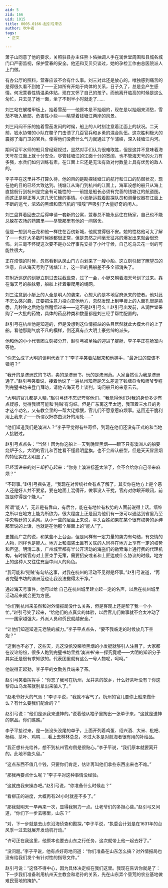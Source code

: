 ```yaml
---
aid: 5
zid: 166
uid: 1015
title: 0005.0166-赵引弓来访
author: 吹牛者
tags: 
 - 正文

---
```




  萧子山同意了他的要求，关照驻县办主任熊卜佑抽调人手在润世堂周围和县城各城门口严密监视，保护萱春的安全。他还和艾贝贝谈过，她的孕检工作由总医院派人上门做。

  有办公厅的照料，萱春应该不会有什么事。刘三对此还是放心的，唯独感到痛苦的是得很久看不到她了——正如所有开始于肉体的关系，日子久了，总是会产生感情。何况萱春性情温柔体贴，现在又怀了自己的孩子。而他离开临高的时候是这么匆忙，只去见了她一面，坐了不到半小时就走了……

  刘三站在艉楼甲板上，抽着雪茄——他原本是不抽烟的，现在是以抽烟来消愁，雪茄不吸入肺部，危害性小些——眺望着钱塘江两岸的风景。

  刘三闷闷不乐的抽着雪茄发闷的时候，船上的人时刻注意着江面上的状况。二天前，钱水协带的小队在鳖子门击溃了几百官兵和乡勇的混合队伍。这次胜利极大的震撼了海门卫的官兵。使得他们没费什么气力就通过了乍浦峡，深入钱塘江内河。

  期间官军水师的船只曾经窥视过，显然对手们认为很难取胜，但是这并不意味着海天号在江面上就十分安全。尽管钱塘江的江面十分的宽阔，也不管海天号的火力有多强，水兵们如何训练有素，在江面上它还是无法有效对付数量上具有优势的敌人的。

  李子平在这里并不打算久待，他的目的是勘探钱塘江的航行和江口的防御状况，现在他的目的已经大致达到。钱塘江从海门到杭州的江面上，海军设想的船只从海上直接航行到杭州是完全有可能性的——前提是船长必须有完善的钱塘江的航道图。而这正是柳正等人这几天忙碌的事情。小发艇运载着勘探队员和测量仪器在江面上不断的巡弋，浓浓的黑烟和蒸汽机的“噗噗”声吸引了大量好奇的闲人。

  刘三盘算着回去之后得申请一套新的公寓，萱春总不能永远住在杨家，自己也不能总躲在农场的药圃里——尽管那里有他的一间宿舍。

  但是一想到乌云花和他一样住在百仞新城，他就觉得很不安。她的性格他可太了解了——也许大多数时候她都很正常，但是忽然之间毫无征兆的爆发出来就会很恐怖。刘三毫不怀疑这次要不是办公厅事先安排了小叶守候，自己吃乌云花一剑的可能性很大。

  正在烦恼的时候，忽然看到从凤山门方向划来了一艘小船。这立刻引起了瞭望员的注意，自从海天号到了钱塘江上，这一带的民船差不多全部消失了。

  在附近巡逻的划艇立刻过去拦截盘查，过了一会，小艇又朝着海天号划了过来。靠在海天号的船舷旁，船舷上挂着攀爬用的绳网。

  刘三注意到小艇上的人全是明人的装束，心想大约是本地官府派来的使者。他对此不怎么感兴趣，正要把注意力投向其他地方，忽然发现上到甲板上的人面孔很是熟悉，几秒钟之后他忽然醒悟过来——这不是赵引弓么！赵引弓出发前，从润世堂采购了一大批的药物，具体的药品种类和数量都是刘三经手帮忙配置的。

  赵引弓在杭州他是知道的，但是没想到这位情报站的头目居然就此大模大样的上了船。看他那副气度不凡的模样，倒还真有点大明土豪劣绅的派头。

  他和他的小小代表团立刻被分开，赵引弓被单独的迎进了艉舱，李子平正在舱室内等他。

  “你怎么成了大明的谈判代表了？”李子平笑着站起来和他握手，“最近过的应该不错吧？”

  “我开的是澳洲式的书坊，卖的是澳洲书，玩的是澳洲范。人家当然认为我是澳洲通了。”赵引弓笑着说，接着他说了一遍杭州知府是怎么差遣了钱塘县令和师爷专程到完璧书坊来登门拜访，请他去海天号上谈判，询问船只的来意云云。

  “大明的官儿都是人精，”赵引弓还不忘记夸奖他们，“我觉得他们对我的身份多少有点疑惑，觉得我很可能和‘髡贼’有勾结。但是广东离这里太远，我顶着三水县的秀才这个功名，又有教会里的一帮大佬撑腰，官儿们不愿意惹麻烦事。这回还干脆利用上我来了——所谓汉奸亦由汉奸的用处……”

  “他们知道我们是澳洲人？”李子平觉得有些奇怪，到现在他们还没有正式的和当地人接触过。

  赵引弓点点头：“当然！因为你这船上一天到晚冒黑烟——眼下只有澳洲人的船要烧炉子么，大明的官儿和百姓看不懂启明星旗，也不会辨认船型，但是天天冒黑烟的特征实在太明显了。”

  已经溜进来的刘三却担心起来：“你身上澳洲标签太浓了，会不会给你自己带来麻烦？”

  “不碍事。”赵引弓摇头道，“我现在对传统社会有点了解了。其实你在地方上是个恶人还是好人并不要紧，要在地面上混得开，做事没人干扰，官府对你眼开眼闭，前提是你得是个能人。”

  所谓“能人”，无非是有靠山，有后台，能在有地位有权势的人面前说得上话。缙绅之所以在地方上能为所欲为，很大程度上正是因为他们有一张可以通达到省里乃至中央朝廷的关系网。从小一些的层面上来说，平头百姓如果在某个很有权势的乡绅那里说的上话，也就是在他那个层面上的“能人”了。

  更推而广之的说，和某些不上台面，但是同样有一定力量的势力有勾结，有交情的人物，同样也是能人。地方上和海盗土匪有关联的人同样在地方上享有一定的权势和声望。明清二季，广州城里都有半公开活动的海盗们的勒索海上通行费的代理机构。有时候官府对土匪束手无策，需要招安或者和土匪达成什么协议的时候，地方上的这种人又往往充当中间人的角色。

  “我可能和‘髡贼’有勾结这事，对我在杭州的活动不见得是坏事。”赵引弓说道，“再者完璧书坊的澳洲范也让我没法撇得太干净。”

  通过海天号事件，他可以给
  自己在杭州城里建立起一定的名声，以后在杭州城里活动起来就会更为方便。

  “你们到杭州来虽然和对外情报局没什么关系，但是客观上还是帮了我一个小忙。”赵引弓笑了起来，“给他们的点真实的体验，以后官儿们做事就不会太冲动了——国家越强大，外派人员和侨民就越安全。”

  “让他们知道知道元老院的威力。”李子平点点头，“要不我临走的时候放几下空炮？”

  “这倒也不必了，这些天，光这没帆没桨喷黑烟的小发艇就够引人注目了。大家都在议论纷纷，很多人跑到完璧书坊里找‘澳洲书’来一探究竟呢——大明的知识分子其实还是很有求知欲的。代表团里就有这么一号人物呢，呵呵。”

  他说得正起劲，李子平的女勤务兵端来了茶。

  赵引弓笑着挥挥手：“你忘了我可在杭州，龙井茶的故乡，什么好茶叶没有？你这黎母山乌龙茶就别拿出来骗人了。”

  “赵老爷好大的气派！”李子平说，“我就不客气了。杭州的官儿要你上船来做什么？有什么要我们配合的？”

  赵引弓说：“他们是派我来送神的。”说着他从袖子里掏出一张单子来，“这就是送神的祭品。你们瞧瞧。”

  李子平接过来，是一张没头没尾的单子，上面开列着鸡蛋、绍兴酒、大米、枇杷、杨梅、茶叶、鸡鸭……看上去林林总总，不过大多是对航海者很有用的补给品。

  “我正想补充给养，想不到杭州官府倒是很贴心。”李子平说，“我们原本就要离开的。此地不能久留。”

  “这点东西不值几个钱，只要你们肯走，估计再叫他们拿些东西出来也不难。”

  “那我再要点什么呢？”李子平对这种事情没经验。

  “这就由我来操办吧。”赵引弓说，“你准备什么时候走？”

  “看柳正的进度，大概再有24小时就差不多了。”

  “那我就明天一早再来一次，显得我努力一点。让老爷们的多担心些。”赵引弓又问道，“你们下一步去哪里，山东？”

  “对，下一步就是去山东沿海侦查和勘探，”李子平说，“执委会计划是在1631年的台风季一过去就展开发动机行动。”

  “许可正在我这里，他原本也要去山东之行任务，这次就带上他一起去好了。”

  “没问题。”李子平说，他有点好奇地问道：“你们准备在山东怎么搞？对外情报局也没有给我们发个有针对性的指导文件。”

  赵引弓说：“这怪不得中心，因为具体决定权在我们这里。我现在告诉你就是了：下一步我们准备利用杭州天主教会和老孙的关系，先在山东弄个垦荒的农业基地做难民营地的掩护。”


